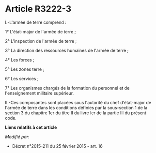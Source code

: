 # Article R3222-3

I.-L'armée de terre comprend : 

1° L'état-major de l'armée de terre ; 

2° L'inspection de l'armée de terre ; 

3° La direction des ressources humaines de l'armée de terre ; 

4° Les forces ; 

5° Les zones terre ; 

6° Les services ; 

7° Les organismes chargés de la formation du personnel et de l'enseignement militaire supérieur. 

II.-Ces composantes sont placées sous l'autorité du chef d'état-major de l'armée de terre dans les conditions définies par la
sous-section 1 de la section 3 du chapitre 1er du titre II du livre Ier de la partie III du présent code.

**Liens relatifs à cet article**

_Modifié par_:

  - Décret n°2015-211 du 25 février 2015 - art. 16

